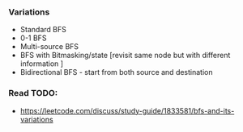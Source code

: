 ### Variations
- Standard BFS
- 0-1 BFS
- Multi-source BFS
- BFS with Bitmasking/state [revisit same node but with different information ]
- Bidirectional BFS - start from both source and destination

### Read TODO:
- https://leetcode.com/discuss/study-guide/1833581/bfs-and-its-variations